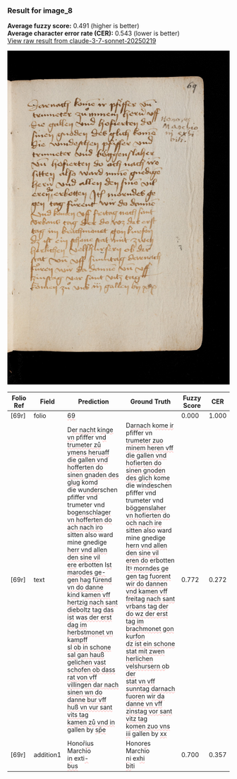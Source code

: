 ### Result for image_8
**Average fuzzy score:** 0.491 (higher is better)<br>**Average character error rate (CER):** 0.543 (lower is better)<br>[View raw result from claude-3-7-sonnet-20250219](https://github.com/RISE-UNIBAS/humanities_data_benchmark/blob/main/results/2025-10-24/T0274/request_T0274_image_8.json)

<img src="https://github.com/RISE-UNIBAS/humanities_data_benchmark/blob/main/benchmarks/medieval_manuscripts/images/image_8.jpg?raw=true" alt="image_8" width="800px">

<style>
.diff { text-decoration: underline; text-decoration-color: #ffcccc; text-decoration-style: wavy; }
</style>

| Folio Ref | Field | Prediction | Ground Truth | Fuzzy Score | CER |
|-----------|-------|------------|--------------|-------------|-----|
| [69r] | folio | <span class="diff">69</span> |  | 0.000 | 1.000 |
| [69r] | text | D<span class="diff">er nacht</span> k<span class="diff">inge vn</span> pfiffer vn<span class="diff">d<br>trumeter zů ymens heruaff<br>die gallen vnd hofferten do<br>sinen gnaden des glug</span> kom<span class="diff">d<br></span>die w<span class="diff">under</span>schen pfiffer vnd<br>trumeter vnd b<span class="diff">ogenschlager<br>vn hofferten do ach nach iro<br></span>sitten also ward mine gnedige<br><span class="diff">herr vnd allen den sine vil<br>ere</span> erbotten I<span class="diff">st marodes ge-<br>gen hag fürend vn do danne<br></span>k<span class="diff">ind</span> k<span class="diff">amen vff hertzig nach sant<br>die</span>b<span class="diff">oltz tag das ist</span> w<span class="diff">as der erst<br>dag im herbstmonet vn</span> k<span class="diff">ampff<br>sl ob in schone sal gan hauß<br>gelichen vast schofen ob dass<br>rat von vff villingen dar nach<br>sinen wn do danne bur vff<br>huß vn vur sant vits tag<br>kamen zů vnd in</span> gallen by <span class="diff">sp̄e</span> | D<span class="diff">arnach</span> k<span class="diff">ome ir</span> pfiffer vn<span class="diff"><br> trumeter zuo minem heren vff<br> die gallen vnd hofierten do<br> sinen gnoden des glich</span> kom<span class="diff">e<br> </span>die w<span class="diff">inde</span>schen pfiffer vnd<br><span class="diff"> </span>trumeter vnd b<span class="diff">öggenslaher<br> vn hofierten do och nach ire<br> </span>sitten also ward mine gnedige<br><span class="diff"> hern vnd allen den sine vil<br> eren do</span> erbotten I<span class="diff">tꝰ morndes ge<br> gen tag fuorent wir do dannen<br> vnd </span>k<span class="diff">amen vff freitag nach sant<br> vrbans tag der do wz der erst<br> tag im brachmonet gon</span> k<span class="diff">urfon<br> dz ist ein schone stat mit zwen<br> herlichen velshursern o</span>b<span class="diff"> der<br> stat vn vff sunntag darnach<br> fuoren</span> w<span class="diff">ir da danne vn vff<br> zinstag vor sant vitz tag<br></span> k<span class="diff">omen zuo vns iii</span> gallen by <span class="diff">xx</span> | 0.772 | 0.272 |
| [69r] | addition1 | Honor<span class="diff">̄iu</span>s<span class="diff"><br></span>Marchio<br>i<span class="diff">n</span> exti<span class="diff">-<br>bus</span> | Honor<span class="diff">e</span>s<span class="diff"> </span>Marchio<br><span class="diff"> n</span>i ex<span class="diff">hi<br> bi</span>ti | 0.700 | 0.357 |
